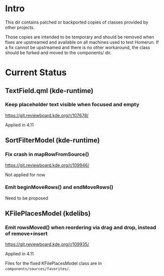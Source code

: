 # Intro

This dir contains patched or backported copies of classes provided by other
projects.

Those copies are intended to be temporary and should be removed when fixes are
upstreamed and available on all machines used to test Homerun. If a fix cannot
be upstreamed and there is no other workaround, the class should be forked and
moved to the components/ dir.

# Current Status

## TextField.qml (kde-runtime)

### Keep placeholder text visible when focused and empty
<https://git.reviewboard.kde.org/r/107678/>

Applied in 4.11

## SortFilterModel (kde-runtime)

### Fix crash in mapRowFromSource()
<https://git.reviewboard.kde.org/r/109946/>

Not applied for now

### Emit beginMoveRows() and endMoveRows()

Need to be proposed

## KFilePlacesModel (kdelibs)

### Emit rowsMoved() when reordering via drag and drop, instead of remove+insert
<https://git.reviewboard.kde.org/r/109935/>

Applied in 4.11

Files for the fixed KFilePlacesModel class are in `components/sources/favorites/`.
